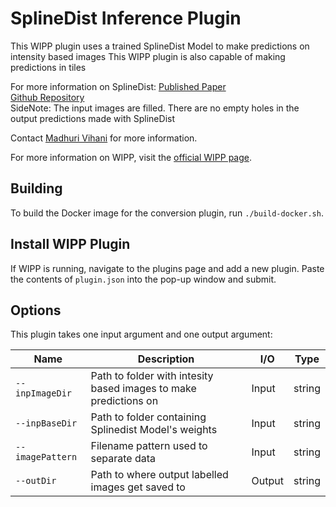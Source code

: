 # SplineDist Inference Plugin

This WIPP plugin uses a trained SplineDist Model to make predictions on intensity based images
This WIPP plugin is also capable of making predictions in tiles

For more information on SplineDist:
[Published Paper](https://www.biorxiv.org/content/10.1101/2020.10.27.357640v1)  
[Github Repository](https://github.com/uhlmanngroup/splinedist)  
SideNote: The input images are filled.  There are no empty holes in the output predictions made with SplineDist

Contact [Madhuri Vihani](madhuri.vihani@axleinfo.com) for more information.

For more information on WIPP, visit the [official WIPP page](https://isg.nist.gov/deepzoomweb/software/wipp).

## Building

To build the Docker image for the conversion plugin, run
`./build-docker.sh`.

## Install WIPP Plugin

If WIPP is running, navigate to the plugins page and add a new plugin. Paste the contents of `plugin.json` into the pop-up window and submit.

## Options

This plugin takes one input argument and one output argument:

| Name             | Description                                                      | I/O    | Type   |
|------------------|------------------------------------------------------------------|--------|--------|
| `--inpImageDir`  | Path to folder with intesity based images to make predictions on | Input  | string |
| `--inpBaseDir`   | Path to folder containing Splinedist Model's weights             | Input  | string |
| `--imagePattern` | Filename pattern used to separate data                           | Input  | string |
| `--outDir`       | Path to where output labelled images get saved to                | Output | string |
